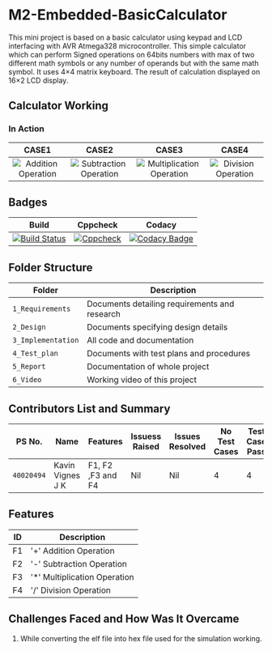 # M2-Embedded-BasicCalculator
This mini project is based on a basic calculator using keypad and LCD interfacing with AVR Atmega328 microcontroller. This simple calculator which can perform Signed operations on 64bits numbers with max of two different math symbols or any number of operands but with the same math symbol. It uses 4×4 matrix keyboard. The result of calculation displayed on 16×2 LCD display.

## Calculator Working
### In Action 
|CASE1|CASE2|CASE3|CASE4|
|:--:|:--:|:--:|:--:|
![Addition Operation](https://user-images.githubusercontent.com/88921546/144257531-90cb4512-7924-4649-8be5-a117546ff383.png)|![Subtraction Operation](https://user-images.githubusercontent.com/88921546/144257575-de0df646-02be-45d5-9a76-3e1590dd6e6f.png)|![Multiplication Operation](https://user-images.githubusercontent.com/88921546/144257607-2d5cab42-ea4e-4f4c-8a75-eac3746316ab.png)|![Division Operation](https://user-images.githubusercontent.com/88921546/144257641-ff36fe5d-1b10-47bf-a4e9-9335110ef711.png)|







## Badges
|Build|Cppcheck|Codacy|
|:--:|:--:|:--:|
[![Build Status](https://github.com/kavinvignes/M2-Embedded-BasicCalculator/actions/workflows/compile.yml/badge.svg)](https://github.com/kavinvignes/M2-Embedded-BasicCalculator/actions/workflows/compile.yml) | [![Cppcheck](https://github.com/kavinvignes/M2-Embedded-BasicCalculator/actions/workflows/cppcheck.yml/badge.svg)](https://github.com/kavinvignes/M2-Embedded-BasicCalculator/actions/workflows/cppcheck.yml) | [![Codacy Badge](https://app.codacy.com/project/badge/Grade/af79dd8fa1354b57808417676caee9d8)](https://www.codacy.com/gh/kavinvignes/M2-Embedded-BasicCalculator/dashboard?utm_source=github.com&amp;utm_medium=referral&amp;utm_content=kavinvignes/M2-Embedded-BasicCalculator&amp;utm_campaign=Badge_Grade)

## Folder Structure
Folder             | Description
-------------------| -----------------------------------------
`1_Requirements`   | Documents detailing requirements and research
`2_Design`         | Documents specifying design details
`3_Implementation` | All code and documentation
`4_Test_plan`      | Documents with test plans and procedures
`5_Report`         | Documentation of whole project
`6_Video`          | Working video of this project

## Contributors List and Summary

PS No. |  Name   |    Features    | Issuess Raised |Issues Resolved|No Test Cases|Test Case Pass
-------|---------|----------------|----------------|---------------|-------------|--------------
`40020494` | Kavin Vignes J K | F1, F2 ,F3 and F4  | Nil | Nil | 4 | 4   

## Features
ID | Description
---| -----------
F1 | '+' Addition Operation
F2 | '-' Subtraction Operation
F3 | '*' Multiplication Operation
F4 | '/' Division Operation

## Challenges Faced and How Was It Overcame
 1. While converting the elf file into hex file used for the simulation working.
